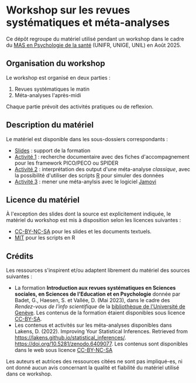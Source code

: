 # Workshop sur les revues systématiques et méta-analyses

Ce dépôt regroupe du matériel utilisé pendant un workshop dans le cadre du [MAS en Psychologie de la santé](https://www.unifr.ch/psycho/fr/etudes/postgrade/mas-psychosante/) (UNIFR, UNIGE, UNIL) en Août 2025.

## Organisation du workshop

Le workshop est organisé en deux parties :

1. Revues systématiques le matin
2. Méta-analyses l'après-midi

Chaque partie prévoit des activités pratiques ou de reflexion.

## Description du matériel
Le matériel est disponible dans les sous-dossiers correspondants :

* [Slides](./slides) : support de la formation
* [Activité 1](./activite-1) : recherche documentaire avec des fiches d'accompagnement pour les framework PICO/PECO ou SPIDER
* [Activité 2](./activite-2) : interprétation des output d'une méta-analyse *classique*, avec la possibilité d'utiliser des scripts [R](https://www.r-project.org/) pour simuler des données
* [Activité 3](./activite-3) : mener une méta-anylsis avec le logiciel [Jamovi](https://www.jamovi.org/)

## Licence du matériel

À l'exception des slides dont la source est explicitement indiquée, le matériel du workshop est mis à disposition selon les licences suivantes :

* [CC-BY-NC-SA](https://creativecommons.org/licenses/by-nc-sa/4.0/) pour les slides et les documents textuels.
* [MIT](./LICENSE) pour les scripts en R

## Crédits

Les ressources s'inspirent et/ou adaptent librement du matériel des sources suivantes :

* La formation **Introduction aux revues systématiques en Sciences sociales, en Sciences de l'Education et en Psychologie** donnée par Badet, G., Haesen, S. et Vallée, D. (Mai 2023), dans le cadre des *Rendez-vous de l'info scientifique* de la [bibliothèque de l'Université de Genève](https://www.unige.ch/biblio/fr/). Les contenus de la formation étaient disponibles sous licence [CC-BY-SA](https://creativecommons.org/licenses/by-sa/4.0/).
* Les contenus et activités sur les méta-analyses disponibles dans Lakens, D. (2022). Improving Your Statistical Inferences. Retrieved from https://lakens.github.io/statistical_inferences/. https://doi.org/10.5281/zenodo.6409077. Les contenus sont disponibles dans le web sous licence [CC-BY-NC-SA](https://creativecommons.org/licenses/by-nc-sa/4.0/)

Les auteurs et autrices des ressources citées ne sont pas impliqué-es, ni ont donné aucun avis concernant la qualité et fiabilité du matériel utilisé dans ce workshop.
